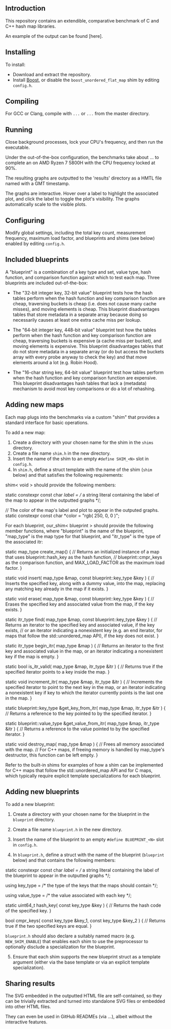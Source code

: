 ## Introduction

This repository contains an extendible, comparative benchmark of C and C++ hash map libraries.

An example of the output can be found [here].

## Installing

To install:

- Download and extract the repository.
- Install [Boost](https://www.boost.org/), or disable the `boost_unordered_flat_map` shim by editing `config.h`.

## Compiling

For GCC or Clang, compile with `...` or `...` from the master directory.

## Running

Close background processes, lock your CPU's frequency, and then run the executable.

Under the out-of-the-box configuration, the benchmarks take about ... to complete an on AMD Ryzen 7 5800H with the CPU frequency locked at 90%.

The resulting graphs are outputted to the 'results' directory as a HMTL file named with a GMT timestamp.

The graphs are interactive. Hover over a label to highlight the associated plot, and click the label to toggle the plot's visibility. The graphs automatically scale to the visible plots.

## Configuring

Modify global settings, including the total key count, measurement frequency, maximum load factor, and blueprints and shims (see below) enabled by editing `config.h`.

## Included blueprints

A "blueprint" is a combination of a key type and set, value type, hash function, and comparison function against which to test each map.
Three blueprints are included out-of-the-box:

- The "32-bit integer key, 32-bit value" blueprint tests how the hash tables perform when the hash function and key comparison function are cheap, traversing buckets is cheap (i.e. does not cause many cache misses), and moving elements is cheap.
This blueprint disadvantages tables that store metadata in a separate array because doing so necessarily causes at least one extra cache miss per lookup.

 - The "64-bit integer key, 448-bit value" blueprint test how the tables perform when the hash function and key comparison function are cheap, traversing buckets is expensive (a cache miss per bucket), and moving elements is expensive.
This blueprint disadvantages tables that do not store metadata in a separate array (or do but access the buckets array with every probe anyway to check the key) and that move elements around a lot (e.g. Robin Hood).

- The "16-char string key, 64-bit value" blueprint test how tables perform when the hash function and key comparison function are expensive.
This blueprint disadvantages hash tables that lack a (metadata) mechanism to avoid most key comparisons or do a lot of rehashing.

## Adding new maps

Each map plugs into the benchmarks via a custom "shim" that provides a standard interface for basic operations.

To add a new map:

1. Create a directory with your chosen name for the shim in the `shims` directory.
2. Create a file name `shim.h` in the new directory.
3. Insert the name of the shim to an empty `#define SHIM_<N>` slot in `config.h`.
4. In `shim.h`, define a struct template with the name of the shim (`shim` below) and that satisfies the following requirements:

shim< void > should provide the following members:

static constexpr const char *label = /* a string literal containing the label of the map to appear in the outputted graphs */;

// The color of the map's label and plot to appear in the outputed graphs.
static constexpr const char *color = "rgb( 250, 0, 0 )";

For each blueprint, our_shim< blueprint > should provide the following member functions, where "blueprint" is the name of the blueprint, "map_type" is the map type for that blueprint, and "itr_type" is the type of the associated itr:

static map_type create_map()
{
  // Returns an initialized instance of a map that uses blueprint::hash_key as the hash function,
  // blueprint::cmpr_keys as the comparison function, and MAX_LOAD_FACTOR as the maximum load factor.
}

static void insert( map_type &map, const blueprint::key_type &key )
{
  // Inserts the specified key, along with a dummy value, into the map, replacing any matching key already in the map if it exists.
}

static void erase( map_type &map, const blueprint::key_type &key )
{
  // Erases the specified key and associated value from the map, if the key exists.
}

static itr_type find( map_type &map, const blueprint::key_type &key )
{
  // Returns an iterator to the specified key and associated value, if the key exists,
  // or an iterator indicating a nonexistent key (e.g. an end iterator, for maps that follow the std::unordered_map API), if the key does not exist.
}

static itr_type begin_itr( map_type &map )
{
  // Returns an iterator to the first key and associated value in the map, or an iterator indicating a nonexistent key if the map is empty.
}

static bool is_itr_valid( map_type &map, itr_type &itr )
{
  // Returns true if the specified iterator points to a key inside the map.
}

static void increment_itr( map_type &map, itr_type &itr )
{
  // Increments the specified iterator to point to the next key in the map, or an iterator indicating a nonexistent key if key to which the iterator currently points is the last one in the map.
}

static blueprint::key_type &get_key_from_itr( map_type &map, itr_type &itr )
{
  // Returns a reference to the key pointed to by the specified iterator.
}

static blueprint::value_type &get_value_from_itr( map_type &map, itr_type &itr )
{
  // Returns a reference to the value pointed to by the specified iterator.
}

static void destroy_map( map_type &map )
{
  // Frees all memory associated with the map.
  // For C++ maps, if freeing memory is handled by map_type's destructor, this function can be left empty.
}

Refer to the built-in shims for examples of how a shim can be implemented for C++ maps that follow the std::unordered_map API and for C maps, which typically require explicit template specializations for each blueprint.

## Adding new blueprints

To add a new blueprint:

1. Create a directory with your chosen name for the blueprint in the `blueprint` directory.

2. Create a file name `blueprint.h` in the new directory.

3. Insert the name of the blueprint to an empty `#define BLUEPRINT_<N>` slot in `config.h`.

4. In `blueprint.h`, define a struct with the name of the blueprint (`blueprint` below) and that contains the following members:

static constexpr const char *label = /* a string literal containing the label of the blueprint to appear in the outputted graphs */;

using key_type = /* the type of the keys that the maps should contain */;

using value_type = /* the value associated with each key */;

static uint64_t hash_key( const key_type &key )
{
  // Returns the hash code of the specified key.
}

bool cmpr_keys( const key_type &key_1, const key_type &key_2 )
{
  // Returns true if the two specified keys are equal.
}

`blueprint.h` should also declare a suitably named macro (e.g. `NEW_SHIM_ENABLE`) that enables each shim to use the preprocessor to optionally disclude a specialization for the blueprint.

5. Ensure that each shim supports the new blueprint struct as a template argument (either via the base template or via an explicit template specialization).

## Sharing results

The SVG embedded in the outputted HTML file are self-contained, so they can be trivially extracted and turned into standalone SVG files or embedded into other HTML files.

They can even be used in GitHub READMEs (via ...), albeit without the interactive features.
